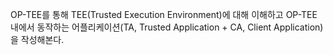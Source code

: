 OP-TEE를 통해 TEE(Trusted Execution Environment)에 대해 이해하고 OP-TEE 내에서 동작하는 어플리케이션(TA, Trusted Application + CA, Client Application)을 작성해본다. 
